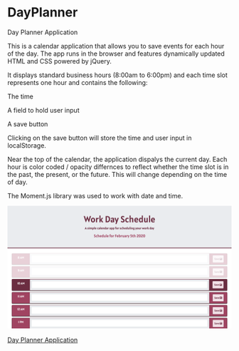 # DayPlanner

Day Planner Application

This is a calendar application that allows you to save events for each hour of the day. The app runs in the browser and features dynamically updated HTML and CSS powered by jQuery.

It displays standard business hours (8:00am to 6:00pm) and each time slot represents one hour and contains the following:

The time

A field to hold user input

A save button

Clicking on the save button will store the time and user input in localStorage.

Near the top of the calendar, the application dispalys the current day. Each hour is color coded / opacity differnces to reflect whether the time slot is in the past, the present, or the future. This will change depending on the time of day.

The Moment.js library was used to work with date and time.

<img src="./Assets/Planner.png">

<a href="https://steffield.github.io/DayPlanner/">Day Planner Application</a>
